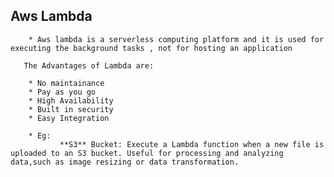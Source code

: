 ## Aws Lambda

        * Aws lambda is a serverless computing platform and it is used for executing the background tasks , not for hosting an application
      
       The Advantages of Lambda are:
       
        * No maintainance 
        * Pay as you go
        * High Availability
        * Built in security
        * Easy Integration 
        
        * Eg:
               **S3** Bucket: Execute a Lambda function when a new file is uploaded to an S3 bucket. Useful for processing and analyzing data,such as image resizing or data transformation.
        
        
        

    
